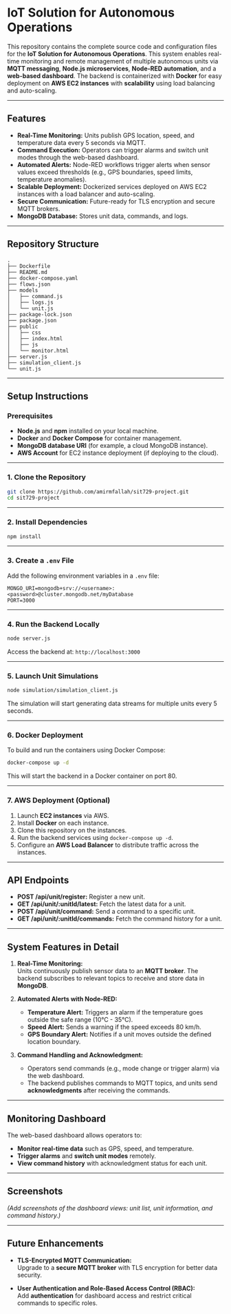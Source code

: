 # **IoT Solution for Autonomous Operations**

This repository contains the complete source code and configuration files for the **IoT Solution for Autonomous Operations**. This system enables real-time monitoring and remote management of multiple autonomous units via **MQTT messaging**, **Node.js microservices**, **Node-RED automation**, and a **web-based dashboard**. The backend is containerized with **Docker** for easy deployment on **AWS EC2 instances** with **scalability** using load balancing and auto-scaling.

---

## **Features**

- **Real-Time Monitoring:** Units publish GPS location, speed, and temperature data every 5 seconds via MQTT.
- **Command Execution:** Operators can trigger alarms and switch unit modes through the web-based dashboard.
- **Automated Alerts:** Node-RED workflows trigger alerts when sensor values exceed thresholds (e.g., GPS boundaries, speed limits, temperature anomalies).
- **Scalable Deployment:** Dockerized services deployed on AWS EC2 instances with a load balancer and auto-scaling.
- **Secure Communication:** Future-ready for TLS encryption and secure MQTT brokers.
- **MongoDB Database:** Stores unit data, commands, and logs.

---

## **Repository Structure**

```
.
├── Dockerfile
├── README.md
├── docker-compose.yaml
├── flows.json
├── models
│   ├── command.js
│   ├── logs.js
│   └── unit.js
├── package-lock.json
├── package.json
├── public
│   ├── css
│   ├── index.html
│   ├── js
│   └── monitor.html
├── server.js
├── simulation_client.js
└── unit.js
```

---

## **Setup Instructions**

### **Prerequisites**

- **Node.js** and **npm** installed on your local machine.
- **Docker** and **Docker Compose** for container management.
- **MongoDB database URI** (for example, a cloud MongoDB instance).
- **AWS Account** for EC2 instance deployment (if deploying to the cloud).

---

### **1. Clone the Repository**

```bash
git clone https://github.com/amirmfallah/sit729-project.git
cd sit729-project
```

---

### **2. Install Dependencies**

```bash
npm install
```

---

### **3. Create a `.env` File**

Add the following environment variables in a `.env` file:

```
MONGO_URI=mongodb+srv://<username>:<password>@cluster.mongodb.net/myDatabase
PORT=3000
```

---

### **4. Run the Backend Locally**

```bash
node server.js
```

Access the backend at: `http://localhost:3000`

---

### **5. Launch Unit Simulations**

```bash
node simulation/simulation_client.js
```

The simulation will start generating data streams for multiple units every 5 seconds.

---

### **6. Docker Deployment**

To build and run the containers using Docker Compose:

```bash
docker-compose up -d
```

This will start the backend in a Docker container on port 80.

---

### **7. AWS Deployment (Optional)**

1. Launch **EC2 instances** via AWS.
2. Install **Docker** on each instance.
3. Clone this repository on the instances.
4. Run the backend services using `docker-compose up -d`.
5. Configure an **AWS Load Balancer** to distribute traffic across the instances.

---

## **API Endpoints**

- **POST /api/unit/register:** Register a new unit.
- **GET /api/unit/:unitId/latest:** Fetch the latest data for a unit.
- **POST /api/unit/command:** Send a command to a specific unit.
- **GET /api/unit/:unitId/commands:** Fetch the command history for a unit.

---

## **System Features in Detail**

1. **Real-Time Monitoring:**  
   Units continuously publish sensor data to an **MQTT broker**. The backend subscribes to relevant topics to receive and store data in **MongoDB**.

2. **Automated Alerts with Node-RED:**

   - **Temperature Alert:** Triggers an alarm if the temperature goes outside the safe range (10°C - 35°C).
   - **Speed Alert:** Sends a warning if the speed exceeds 80 km/h.
   - **GPS Boundary Alert:** Notifies if a unit moves outside the defined location boundary.

3. **Command Handling and Acknowledgment:**
   - Operators send commands (e.g., mode change or trigger alarm) via the web dashboard.
   - The backend publishes commands to MQTT topics, and units send **acknowledgments** after receiving the commands.

---

## **Monitoring Dashboard**

The web-based dashboard allows operators to:

- **Monitor real-time data** such as GPS, speed, and temperature.
- **Trigger alarms** and **switch unit modes** remotely.
- **View command history** with acknowledgment status for each unit.

---

## **Screenshots**

_(Add screenshots of the dashboard views: unit list, unit information, and command history.)_

---

## **Future Enhancements**

- **TLS-Encrypted MQTT Communication:**  
  Upgrade to a **secure MQTT broker** with TLS encryption for better data security.

- **User Authentication and Role-Based Access Control (RBAC):**  
  Add **authentication** for dashboard access and restrict critical commands to specific roles.
